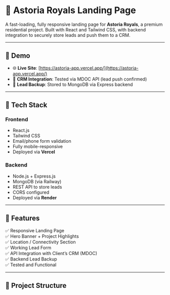 # 🏡 Astoria Royals Landing Page

A fast-loading, fully responsive landing page for **Astoria Royals**, a premium residential project. Built with React and Tailwind CSS, with backend integration to securely store leads and push them to a CRM.

---

## 📸 Demo

- 🌐 **Live Site**: [https://astoria-app.vercel.app/](https://astoria-app.vercel.app/)
- 🧠 **CRM Integration**: Tested via MDOC API (lead push confirmed)
- 💾 **Lead Backup**: Stored to MongoDB via Express backend

---

## 🧩 Tech Stack

### Frontend

- React.js
- Tailwind CSS
- Email/phone form validation
- Fully mobile-responsive
- Deployed via **Vercel**

### Backend

- Node.js + Express.js
- MongoDB (via Railway)
- REST API to store leads
- CORS configured
- Deployed via **Render**

---

## 🚀 Features

✅ Responsive Landing Page  
✅ Hero Banner + Project Highlights  
✅ Location / Connectivity Section  
✅ Working Lead Form  
✅ API Integration with Client’s CRM (MDOC)  
✅ Backend Lead Backup  
✅ Tested and Functional

---

## 📂 Project Structure
